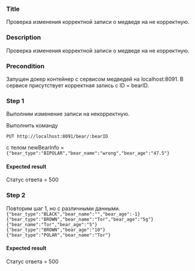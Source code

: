 ### Title
Проверка изменения корректной записи о медведе на не корректную.
### Description
Проверка изменения корректной записи о медведе на не корректную.
### Precondition
Запущен докер контейнер с сервисом медведей на localhost:8091.
В сервисе присутствует корректная запись с ID = bearID.


### Step 1
Выполним изменение записи на некорректную.

Выполнить команду

``PUT http://localhost:8091/bear/:bearID``

с телом newBearInfo =
``{"bear_type":"BIPOLAR","bear_name":"wrong","bear_age":"47.5"}``

#### Expected result
Статус ответа = 500

### Step 2
Повторим шаг 1, но с различными данными.
``{"bear_type":"BLACK","bear_name":"","bear_age":-1}
{"bear_type":"BROWN","bear_name":"Tor","bear_age":"5g"}
{"bear_name":"Tor","bear_age":"5"}
{"bear_type":"BROWN","bear_age":"10"}
{"bear_type":"POLAR","bear_name":"Tor"}
``

#### Expected result
Статус ответа = 500


